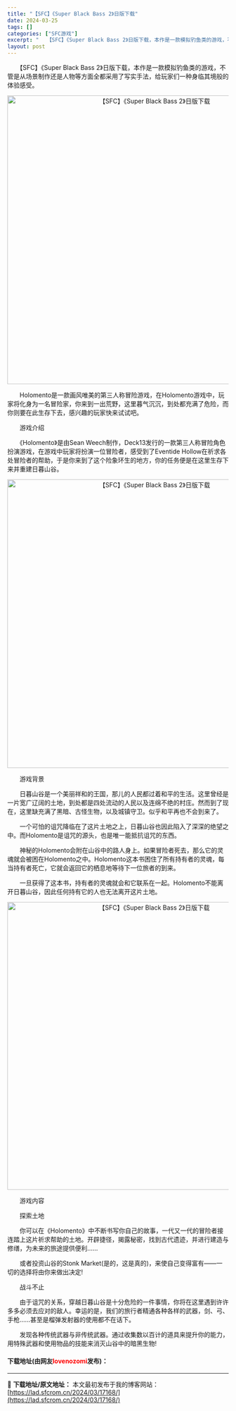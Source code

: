 ```yaml
---
title: "【SFC】《Super Black Bass 2》日版下载"
date: 2024-03-25
tags: []
categories: ["SFC游戏"]
excerpt: "　　【SFC】《Super Black Bass 2》日版下载，本作是一款模拟钓鱼类的游戏，不管是从场景制作还是人物等方面全都采用了写实手法，给玩家们一种身临其境般的体验感受。 　　Holomento是一款画风唯美的第三人称冒险游戏，在Holomento游戏中，玩家将化身为一名冒险家，你来到一出荒野&hellip;"
layout: post
---
```


 <p>　　【SFC】《Super Black Bass 2》日版下载，本作是一款模拟钓鱼类的游戏，不管是从场景制作还是人物等方面全都采用了写实手法，给玩家们一种身临其境般的体验感受。</p> <p align="center"><img align="" border="0" src="https://lad.sfcrom.cn/wp-content/uploads/2024/03/20240325_6600cfc060599.png" width="655" alt="【SFC】《Super Black Bass 2》日版下载" /></p> <p>　　Holomento是一款画风唯美的第三人称冒险游戏，在Holomento游戏中，玩家将化身为一名冒险家，你来到一出荒野，这里暮气沉沉，到处都充满了危险，而你则要在此生存下去，感兴趣的玩家快来试试吧。</p> <p>　　游戏介绍</p> <p>　　《Holomento》是由Sean Weech制作，Deck13发行的一款第三人称冒险角色扮演游戏，在游戏中玩家将扮演一位冒险者，感受到了Eventide Hollow在祈求各处冒险者的帮助，于是你来到了这个险象环生的地方，你的任务便是在这里生存下来并重建日暮山谷。</p> <p align="center"><img align="" border="0" src="https://lad.sfcrom.cn/wp-content/uploads/2024/03/20240325_6600cfc19844b.png" width="655" alt="【SFC】《Super Black Bass 2》日版下载" /></p> <p>　　游戏背景</p> <p>　　日暮山谷是一个美丽祥和的王国，那儿的人民都过着和平的生活。这里曾经是一片宽广辽阔的土地，到处都是四处流动的人民以及连绵不绝的村庄。然而到了现在，这里缺充满了黑暗、古怪生物，以及城镇守卫。似乎和平再也不会到来了。</p> <p>　　一个可怕的诅咒降临在了这片土地之上，日暮山谷也因此陷入了深深的绝望之中。而Holomento是诅咒的源头，也是唯一能抵抗诅咒的东西。</p> <p>　　神秘的Holomento会附在山谷中的路人身上。如果冒险者死去，那么它的灵魂就会被困在Holomento之中。Holomento这本书困住了所有持有者的灵魂，每当持有者死亡，它就会返回它的栖息地等待下一位旅者的到来。</p> <p>　　一旦获得了这本书，持有者的灵魂就会和它联系在一起。Holomento不能离开日暮山谷，因此任何持有它的人也无法离开这片土地。</p> <p align="center"><img align="" border="0" src="https://lad.sfcrom.cn/wp-content/uploads/2024/03/20240325_6600cfc2ab8e8.png" width="653" alt="【SFC】《Super Black Bass 2》日版下载" /></p> <p>　　游戏内容</p> <p>　　探索土地</p> <p>　　你可以在《Holomento》中不断书写你自己的故事，一代又一代的冒险者接连踏上这片祈求帮助的土地。开辟捷径，揭露秘密，找到古代遗迹，并进行建造与修缮，为未来的旅途提供便利&hellip;&hellip;</p> <p>　　或者投资山谷的Stonk Market(是的，这是真的)，来使自己变得富有&mdash;&mdash;一切的选择将由你来做出决定!</p> <p>　　战斗不止</p> <p>　　由于诅咒的关系，穿越日暮山谷是十分危险的一件事情，你将在这里遇到许许多多必须去应对的敌人。幸运的是，我们的旅行者精通各种各样的武器，剑、弓、手枪&hellip;&hellip;甚至是榴弹发射器的使用都不在话下。</p> <p>　　发现各种传统武器与非传统武器。通过收集数以百计的道具来提升你的能力，用特殊武器和使用物品的技能来消灭山谷中的暗黑生物!</p> <p><h4>下载地址(由网友<font color="red">lovenozomi</font>发布)：</h4></p> 

---
📖 **下载地址/原文地址：** 本文最初发布于我的博客网站：[https://lad.sfcrom.cn/2024/03/17168/](https://lad.sfcrom.cn/2024/03/17168/)
